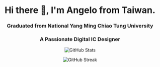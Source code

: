 
<h1 align="center"> Hi there 👋, I'm Angelo from Taiwan. </h1>
<h3 align="center"> Graduated from National Yang Ming Chiao Tung University </h3>
<h3 align="center"> A Passionate Digital IC Designer </h3>

<div align="center">

![GitHub Stats](https://github-readme-stats-git-masterrstaa-rickstaa.vercel.app/api?username=angelo93109&show_icons=true&locale=en&rank_icon=github)

![GitHub Streak](https://github-readme-streak-stats.herokuapp.com/?user=angelo93109)

</div>

